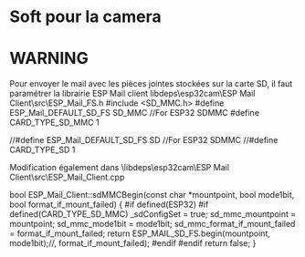 # Soft pour la camera 

# WARNING
Pour envoyer le mail avec les pièces jointes stockées sur la carte SD, il faut paramétrer la librairie ESP Mail client
libdeps\esp32cam\ESP Mail Client\src\ESP_Mail_FS.h
#include <SD_MMC.h>
#define ESP_Mail_DEFAULT_SD_FS SD_MMC //For ESP32 SDMMC
#define CARD_TYPE_SD_MMC 1

//#define ESP_Mail_DEFAULT_SD_FS SD //For ESP32 SDMMC
//#define CARD_TYPE_SD 1

Modification également dans \libdeps\esp32cam\ESP Mail Client\src\ESP_Mail_Client.cpp

bool ESP_Mail_Client::sdMMCBegin(const char *mountpoint, bool mode1bit, bool format_if_mount_failed)
{
#if defined(ESP32)
#if defined(CARD_TYPE_SD_MMC)
  _sdConfigSet = true;
  sd_mmc_mountpoint = mountpoint;
  sd_mmc_mode1bit = mode1bit;
  sd_mmc_format_if_mount_failed = format_if_mount_failed;
  return ESP_MAIL_SD_FS.begin(mountpoint, mode1bit);//, format_if_mount_failed);
#endif
#endif
  return false;
}